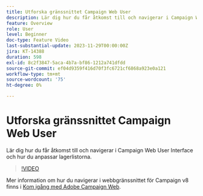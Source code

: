```yaml
---
title: Utforska gränssnittet Campaign Web User
description: Lär dig hur du får åtkomst till och navigerar i Campaign Web User Interface och hur du anpassar lagerlistorna. Upptäck AI-teknikassistenten.
feature: Overview
role: User
level: Beginner
doc-type: Feature Video
last-substantial-update: 2023-11-29T00:00:00Z
jira: KT-14388
duration: 598
exl-id: 8c2f3847-5aca-4b7a-bf86-1212a741dfdd
source-git-commit: ef04d9359f416d70f3fc6721cf6868a923e0a121
workflow-type: tm+mt
source-wordcount: '75'
ht-degree: 0%

---
```


# Utforska gränssnittet Campaign Web User

Lär dig hur du får åtkomst till och navigerar i Campaign Web User Interface och hur du anpassar lagerlistorna.

>[!VIDEO](https://video.tv.adobe.com/v/3427278/?learn=on)

Mer information om hur du navigerar i webbgränssnittet för Campaign v8 finns i [Kom igång med Adobe Campaign Web](https://experienceleague.adobe.com/docs/campaign-web/v8/start/get-started.html).
